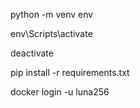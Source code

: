 python -m venv env

env\Scripts\activate

deactivate

pip install -r requirements.txt



docker login -u luna256